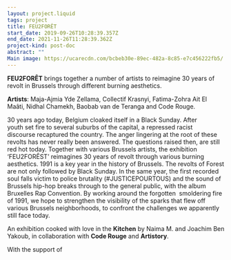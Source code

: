```yaml
---
layout: project.liquid
tags: project
title: FEU2FORÊT
start_date: 2019-09-26T10:28:39.357Z
end_date: 2021-11-26T11:28:39.362Z
project-kind: post-doc
abstract: ""
Main image: https://ucarecdn.com/bcbeb30e-89ec-482a-8c85-e7c456222fb5/
---
```

**FEU2FORÊT** brings together a number of artists to reimagine 30 years of revolt in Brussels through different burning aesthetics.

**Artists**: Maja-Ajmia Yde Zellama, Collectif Krasnyi, Fatima-Zohra Ait El Maâti, Nidhal Chamekh, Baobab van de Teranga and Code Rouge.

30 years ago today, Belgium cloaked itself in a Black Sunday. After youth set fire to several suburbs of the capital, a repressed racist discourse recaptured the country. The anger lingering at the root of these revolts has never really been answered. The questions raised then, are still red hot today. Together with various Brussels artists, the exhibition ‘FEU2FORÊST’ reimagines 30 years of revolt through various burning aesthetics. 1991 is a key year in the history of Brussels. The revolts of Forest are not only followed by Black Sunday. In the same year, the first recorded soul falls victim to police brutality (#JUSTICEPOURTOUS) and the sound of Brussels hip-hop breaks through to the general public, with the album Bruxelles Rap Convention. By working around the forgotten  smoldering fire of 1991, we hope to strengthen the visibility of the sparks that flew off various Brussels neighborhoods, to confront the challenges we apparently still face today.

An exhibition cooked with love in the **Kitchen** by Naima M. and Joachim Ben Yakoub, in collaboration with **Code Rouge** and **Artistory**. 

With the support of